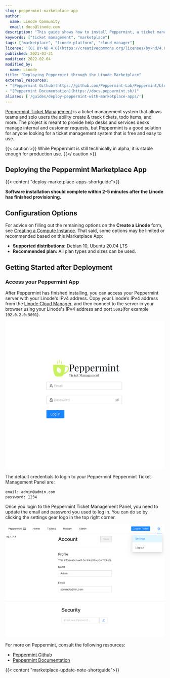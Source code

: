 ```yaml
---
slug: peppermint-marketplace-app
author:
  name: Linode Community
  email: docs@linode.com
description: "This guide shows how to install Peppermint, a ticket management system that allows teams to create tickets, and more, with the Linode One-Click Marketplace."
keywords: ["ticket management", "marketplace"]
tags: ["marketplace", "linode platform", "cloud manager"]
license: '[CC BY-ND 4.0](https://creativecommons.org/licenses/by-nd/4.0)'
published: 2021-03-31
modified: 2022-02-04
modified_by:
  name: Linode
title: "Deploying Peppermint through the Linode Marketplace"
external_resources:
- "[Peppermint Github](https://github.com/Peppermint-Lab/Peppermint/blob/master/README.md)"
- "[Peppermint Documentation](https://docs.peppermint.sh/)"
aliases: ['/guides/deploy-peppermint-with-marketplace-apps/']
---
```


[Peppermint Ticket Management](https://peppermint.sh/) is a ticket management system that allows teams and solo users the ability create & track tickets, todo items, and more. The project is meant to provide help desks and services desks manage internal and customer requests, but Peppermint is a good solution for anyone looking for a ticket management system that is free and easy to use.

{{< caution >}}
While Peppermint is still technically in alpha, it is stable enough for production use.
{{</ caution >}}

## Deploying the Peppermint Marketplace App

{{< content "deploy-marketplace-apps-shortguide">}}

**Software installation should complete within 2-5 minutes after the Linode has finished provisioning.**

## Configuration Options

For advice on filling out the remaining options on the **Create a Linode** form, see [Creating a Compute Instance](/docs/guides/creating-a-compute-instance/). That said, some options may be limited or recommended based on this Marketplace App:

- **Supported distributions:** Debian 10, Ubuntu 20.04 LTS
- **Recommended plan:** All plan types and sizes can be used.

## Getting Started after Deployment

### Access your Peppermint App

After Peppermint has finished installing, you can access your Peppermint server with your Linode's IPv4 address. Copy your Linode’s IPv4 address from the [Linode Cloud Manager](https://cloud.linode.com), and then connect to the server in your browser using your Linode's IPv4 address and port `5001`(for example `192.0.2.0:5001`).

![Peppermint login screen](peppermint.png)

The default credentials to login to your Peppermint Peppermint Ticket Management Panel are:

    email: admin@admin.com
    password: 1234

Once you login to the Peppermint Ticket Management Panel, you need to update the email and password you used to log in. You can do so by clicking the settings gear logo in the top right corner.

![peppermint_settings.png](peppermint_settings.png)

For more on Peppermint, consult the following resources:

- [Peppermint Github](https://github.com/Peppermint-Lab/Peppermint/blob/master/README.md)
- [Peppermint Documentation](https://docs.peppermint.sh/)

{{< content "marketplace-update-note-shortguide">}}